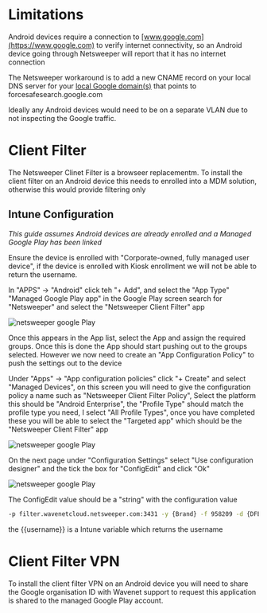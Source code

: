 
# Limitations

Android devices require a connection to [www.google.com](https://www.google.com) to verify internet connectivity, so an Android device going through Netsweeper will report that it has no internet connection

The Netsweeper workaround is to add a new CNAME record on your local DNS server for your [local Google domain(s)](https://www.google.com/supported_domains) that points to forcesafesearch.google.com

Ideally any Android devices would need to be on a separate VLAN due to not inspecting the Google traffic.

# Client Filter

The Netsweeper Clinet Filter is a browseer replacementm. To install the client filter on an Android device this needs to enrolled into a MDM solution, otherwise this would provide filtering only

## Intune Configuration

*This guide assumes Android devices are already enrolled and a Managed Google Play has been linked*

Ensure the device is enrolled with "Corporate-owned, fully managed user device", if the device is enrolled with Kiosk enrollment we will not be able to return the username. 

In "APPS" -> "Android" click teh "+ Add", and select the "App Type" "Managed Google Play app" in the Google Play screen search for "Netsweeper" and select the "Netsweeper Client Filter" app

![netsweeper google Play](https://github.com/adambird79/netsweeper/blob/main/media/media/netsweeper-android-cf.jpg)

Once this appears in the App list, select the App and assign the required groups. Once this is done the App should start pushing out to the groups selected. However we now need to create an "App Configuration Policy" to push the settings out to the device

Under "Apps" -> "App configuration policies" click "+ Create" and select "Managed Devices", on this screen you will need to give the configuration policy a name such as "Netsweeper Client Filter Policy", Select the platform this should be "Android Enterprise", the "Profile Type" should match the profile type you need, I select "All Profile Types", once you have completed these you will be able to select the "Targeted app" which should be the "Netsweeper Client Filter" app

![netsweeper google Play](https://github.com/adambird79/netsweeper/blob/main/media/media/netsweeper-android-cfp.jpg)

On the next page under "Configuration Settings" select "Use configuration designer" and the tick the box for "ConfigEdit" and click "Ok"

![netsweeper google Play](https://github.com/adambird79/netsweeper/blob/main/media/media/netsweeper-android-cfp1.jpg)

The ConfigEdit value should be a "string" with the configuration value 
```bash 
-p filter.wavenetcloud.netsweeper.com:3431 -y {Brand} -f 958209 -d {DFE-Code} -g nsw_pupil -n {{username}} 
``` 
the {{username}} is a Intune variable which returns the username

# Client Filter **VPN**

To install the client filter VPN on an Android device you will need to share the Google organisation ID with Wavenet support to request this application is shared to the managed Google Play account.

